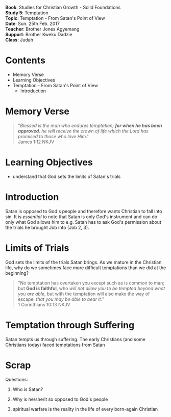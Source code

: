 **Book**: Studies for Christian Growth - Solid Foundations  
**Study 5**: Temptation  
**Topic**: Temptation - From Satan's Point of View  
**Date**: Sun. 25th Feb. 2017  
**Teacher**: Brother Jones Agyemang  
**Support**: Brother Kweku Dadzie  
**Class**: Judah

# **Contents**

* Memory Verse
* Learning Objectives
* Temptation - From Satan's Point of View
  * Introduction

# Memory Verse

> "_Blessed is the man who endures temptation; **for when he has been approved**, he will receive the crown of life which the Lord has promised to those who love Him_."  
> James 1:12 NKJV

# Learning Objectives

* understand that God sets the limits of Satan's trials

# Introduction

Satan is opposed to God's people and therefore wants Christian to fall into sin. It is _essential_ to note that Satan is only God's instrument and can do only what God allows him to e.g. Satan has to ask God's permission about the trials he brought Job into \(Job 2, 3\).

# Limits of Trials

God sets the limits of the trials Satan brings. As we mature in the Christian life, why do we sometimes face more difficult temptations than we did at the beginning?

> "No temptation has overtaken you except such as is common to man; but **God is faithful**, who _will not allow you to be tempted beyond what you are able_, but with the temptation will also make the way of escape, _that you may be able to bear it._"  
> 1 Corinthians 10:13 NKJV

# Temptation through Suffering

Satan tempts us through suffering. The early Christians \(and some Christians today\) faced temptations from Satan

# Scrap

Questions:

1. Who is Satan? 
2. Why is he/she/it so opposed to God's people

3. spiritual warfare is the reality in the life of every born-again Christian



